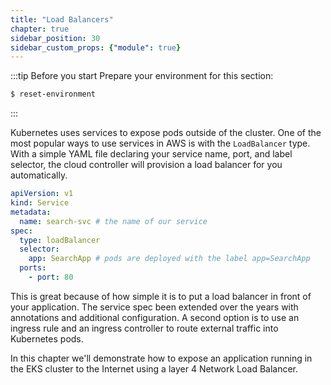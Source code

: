 ```yaml
---
title: "Load Balancers"
chapter: true
sidebar_position: 30
sidebar_custom_props: {"module": true}
---
```


:::tip Before you start
Prepare your environment for this section:

```bash timeout=300 wait=30
$ reset-environment 
```

:::

Kubernetes uses services to expose pods outside of the cluster. One of the most popular ways to use services in AWS is with the `LoadBalancer` type. With a simple YAML file declaring your service name, port, and label selector, the cloud controller will provision a load balancer for you automatically.

```yaml
apiVersion: v1
kind: Service
metadata:
  name: search-svc # the name of our service
spec:
  type: loadBalancer
  selector:
    app: SearchApp # pods are deployed with the label app=SearchApp
  ports:
    - port: 80
```

This is great because of how simple it is to put a load balancer in front of your application. The service spec been extended over the years with annotations and additional configuration. A second option is to use an ingress rule and an ingress controller to route external traffic into Kubernetes pods.

In this chapter we'll demonstrate how to expose an application running in the EKS cluster to the Internet using a layer 4 Network Load Balancer.